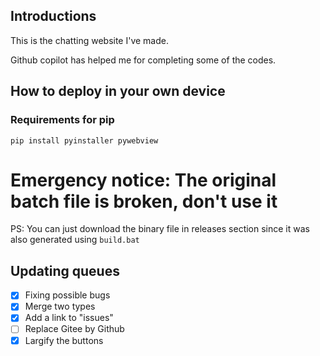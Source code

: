 ## Introductions

This is the chatting website I've made.

Github copilot has helped me for completing some of the codes.

## How to deploy in your own device
### Requirements for pip
`pip install pyinstaller pywebview`

# Emergency notice: The original batch file is broken, don't use it

PS: You can just download the binary file in releases section since it was also generated using `build.bat`

## Updating queues

-   [x] Fixing possible bugs
-   [x] Merge two types
-   [x] Add a link to "issues"
-   [ ] Replace Gitee by Github
-   [x] Largify the buttons
